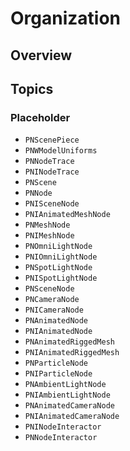 # Organization

<!--summary-->

## Overview

<!--overview-->

## Topics
### Placeholder
- ``PNScenePiece``
- ``PNWModelUniforms``
- ``PNNodeTrace``
- ``PNINodeTrace``
- ``PNScene``
- ``PNNode``
- ``PNISceneNode``
- ``PNIAnimatedMeshNode``
- ``PNMeshNode``
- ``PNIMeshNode``
- ``PNOmniLightNode``
- ``PNIOmniLightNode``
- ``PNSpotLightNode``
- ``PNISpotLightNode``
- ``PNSceneNode``
- ``PNCameraNode``
- ``PNICameraNode``
- ``PNAnimatedNode``
- ``PNIAnimatedNode``
- ``PNAnimatedRiggedMesh``
- ``PNIAnimatedRiggedMesh``
- ``PNParticleNode``
- ``PNIParticleNode``
- ``PNAmbientLightNode``
- ``PNIAmbientLightNode``
- ``PNAnimatedCameraNode``
- ``PNIAnimatedCameraNode``
- ``PNINodeInteractor``
- ``PNNodeInteractor``
